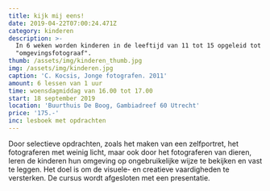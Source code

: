```yaml
---
title: kijk mij eens!
date: 2019-04-22T07:00:24.471Z
category: kinderen
description: >-
  In 6 weken worden kinderen in de leeftijd van 11 tot 15 opgeleid tot
  "omgevingsfotograaf".
thumb: /assets/img/kinderen_thumb.jpg
img: /assets/img/kinderen.jpg
caption: 'C. Kocsis, Jonge fotografen. 2011'
amount: 6 lessen van 1 uur
time: woensdagmiddag van 16.00 tot 17.00
start: 18 september 2019
location: 'Buurthuis De Boog, Gambiadreef 60 Utrecht'
price: '175.-'
inc: lesboek met opdrachten
---
```

Door selectieve opdrachten, zoals het maken van een zelfportret, het fotograferen met weinig licht, maar ook door het fotograferen van dieren, leren de kinderen hun omgeving op ongebruikelijke wijze te bekijken en vast te leggen. Het doel is om de visuele- en creatieve vaardigheden te versterken. De cursus wordt afgesloten met een presentatie.
